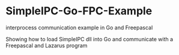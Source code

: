 # SimpleIPC-Go-FPC-Example
interprocess communication example in Go and Freepascal

Showing how to load SimpleIPC dll into Go and communicate with a Freepascal and Lazarus program
